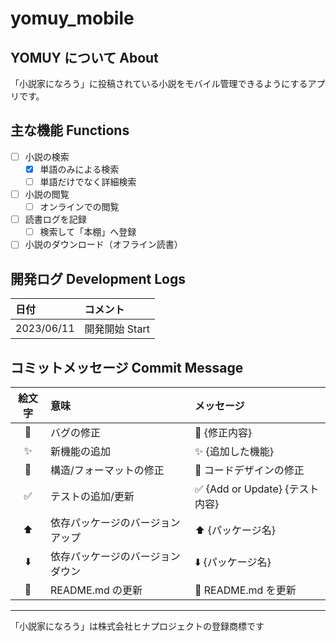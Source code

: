 # yomuy_mobile

## YOMUY について About

「小説家になろう」に投稿されている小説をモバイル管理できるようにするアプリです。

## 主な機能 Functions

- [ ] 小説の検索
  - [x] 単語のみによる検索
  - [ ] 単語だけでなく詳細検索
- [ ] 小説の閲覧
  - [ ] オンラインでの閲覧
- [ ] 読書ログを記録
  - [ ] 検索して「本棚」へ登録
- [ ] 小説のダウンロード（オフライン読書）

## 開発ログ Development Logs

| 日付       | コメント       |
| :--------- | :------------- |
| 2023/06/11 | 開発開始 Start |

## コミットメッセージ Commit Message

| 絵文字 | 意味                             | メッセージ                      |
| :----: | :------------------------------- | :------------------------------ |
|   🐛   | バグの修正                       | 🐛 {修正内容}                   |
|   ✨   | 新機能の追加                     | ✨ {追加した機能}               |
|   🎨   | 構造/フォーマットの修正          | 🎨 コードデザインの修正         |
|   ✅   | テストの追加/更新                | ✅ {Add or Update} {テスト内容} |
|   ⬆️   | 依存パッケージのバージョンアップ | ⬆️ {パッケージ名}               |
|   ⬇️   | 依存パッケージのバージョンダウン | ⬇️ {パッケージ名}               |
|   📝   | README.md の更新                 | 📝 README.md を更新             |

---

「小説家になろう」は株式会社ヒナプロジェクトの登録商標です
